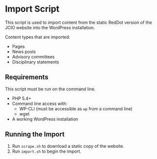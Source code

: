 # Import Script

This script is used to import content from the static RedDot version of the JCIO website into the WordPress installation.

Content types that are imported:

* Pages
* News posts
* Advisory committees
* Disciplinary statements

## Requirements

This script must be run on the command line.

* PHP 5.4+
* Command line access with:
    * WP-CLI (must be accessible as `wp` from a command line)
    * wget
* A working WordPress installation

## Running the Import

1. Run `scrape.sh` to download a static copy of the website.
2. Run `import.sh` to begin the import.
